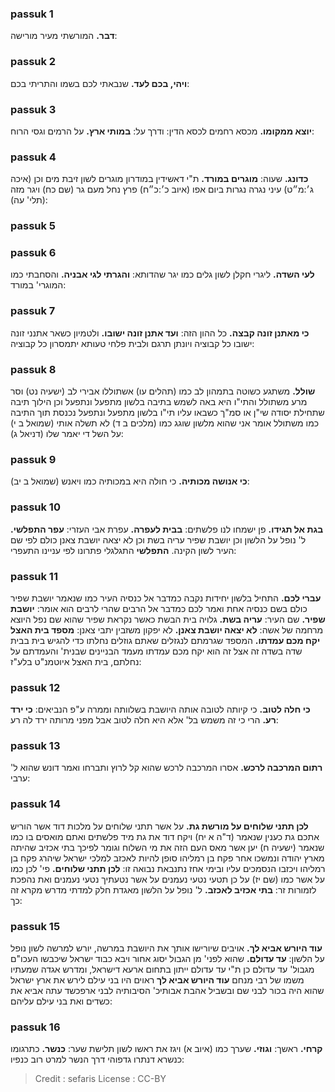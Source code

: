 
### passuk 1
<b>דבר.</b> המורשתי מעיר מורישה:

### passuk 2
<b>ויהי, בכם לעד.</b> שנבאתי לכם בשמו והתריתי בכם:

### passuk 3
<b>יוצא ממקומו.</b> מכסא רחמים לכסא הדין: ודרך על:
<b>במותי ארץ.</b> על הרמים וגסי הרוח:

### passuk 4
<b>כדונג.</b> שעוה:
<b>מוגרים במורד.</b> ת"י דאשידין במודרון מוגרים לשון זיבת מים וכן (איכה ג׳:מ״ט) עיני נגרה נגרות ביום אפו (איוב כ׳:כ״ח) פרץ נחל מעם גר (שם כח) ויגר מזה (תלי' עה):

### passuk 5

### passuk 6
<b>לעי השדה.</b> ליגרי חקלן לשון גלים כמו יגר שהדותא:
<b>והגרתי לגי אבניה.</b> והסחבתי כמו המוגרי' במורד:

### passuk 7
<b>כי מאתנן זונה קבצה.</b> כל ההון הזה:
<b>ועד אתנן זונה ישובו.</b> ולטמיון כשאר אתנני זונה ישובו כל קבוציה ויונתן תרגם ולבית פלחי טעותא יתמסרון כל קבוציה:

### passuk 8
<b>שולל.</b> משתגע כשוטה בתמהון לב כמו (תהלים עו) אשתוללו אבירי לב (ישעיה נט) וסר מרע משתולל והתי"ו היא באה לשמש בתיבה בלשון מתפעל ונתפעל וכן הילוך תיבה שתחילת יסודה שי"ן או סמ"ך כשבאו עליו תי"ו בלשון מתפעל ונתפעל נכנסת תוך התיבה כמו משתולל אומר אני שהוא מלשון שוגג כמו (מלכים ב ד) לא תשלה אותי (שמואל ב י) על השל די יאמר שלו (דניאל ג):

### passuk 9
<b>כי אנושה מכותיה.</b> כי חולה היא במכותיה כמו ויאנש (שמואל ב יב):

### passuk 10
<b>בגת אל תגידו.</b> פן ישמחו לנו פלשתים:
<b>בבית לעפרה.</b> עפרת אבי העזרי:
<b>עפר התפלשי.</b> ל' נופל על הלשון וכן יושבת שפיר עריה בשת וכן לא יצאה יושבת צאנן כולם לפי שם העיר לשון הקינה. <b>התפלשי</b> התגלגלי פתרונו לפי עניינו התעפרי:

### passuk 11
<b>עברי לכם.</b> התחיל בלשון יחידות נקבה כמדבר אל כנסיה העיר כמו שנאמר יושבת שפיר כולם בשם כנסיה אחת ואמר לכם כמדבר אל הרבים שהרי לרבים הוא אומר:
<b>יושבת שפיר.</b> שם העיר:
<b>עריה בשת.</b> גלויה בית הבשת כאשר נקראת שפיר שהוא שם נפל היוצא מרחמה של אשה:
<b>לא יצאה יושבת צאנן.</b> לא יפקון משזבין יתבי צאנן:
<b>מספד בית האצל יקח מכם עמדתו.</b> המספד שגרמתם לנגזלים שאתם גוזלים נחלתו כדי להגיש בית בבית שדה בשדה זה אצל זה הוא יקח מכם עמדתו מעמד הבניינים שבנית' והעמדתם על נחלתם, בית האצל איוטמנ"ט בלע"ז:

### passuk 12
<b>כי חלה לטוב.</b> כי קיותה לטובה אותה היושבת בשלוותה וממרה ע"פ הנביאים: 
<b>כי ירד רע.</b> הרי כי זה משמש בל' אלא היא חלה לטוב אבל מפני מרותה ירד לה רע:

### passuk 13
<b>רתום המרכבה לרכש.</b> אסרו המרכבה לרכש שהוא קל לרוץ ותברחו ואמר דונש שהוא ל' ערבי:

### passuk 14
<b>לכן תתני שלוחים על מורשת גת.</b> על אשר תתני שלוחים על מלכות דוד אשר הוריש אתכם גת כענין שנאמר (ד"ה א יח) ויקח דוד את גת מיד פלשתים ואתם מואסים בו כמו שנאמר (ישעיה ח) יען אשר מאס העם הזה את מי השלוח וגומר לפיכך בתי אכזיב שהיתה מארץ יהודה ונמשכו אחר פקח בן רמליהו סופן להיות לאכזב למלכי ישראל שיהרג פקח בן רמליהו ויכזבו הנסמכים עליו ובימי אחז נתנבאת נבואה זו: 
<b>לכן תתני שלוחים.</b> פי' לכן כמו על אשר כמו (שם יז) על כן תטעי נטעי נעמנים על אשר נטעתיך נטעי נעמנים ואת נהפכת לזמורות זר:
<b>בתי אכזיב לאכזב.</b> ל' נופל על הלשון מאגדת חלק למדתי מדרש מקרא זה כך:

### passuk 15
<b>עוד היורש אביא לך.</b> אויבים שיורישו אותך את היושבת במרשה, יורש למרשה לשון נופל על הלשון: 
<b>עד עדולם.</b> שהוא לפני' מן הגבול יסוג אחור ויבא כבוד ישראל שיכבשו העכו"ם מגבול' עד עדולם כן ת"י עד עדולם ייתון בתחום ארעא דישראל, ומדרש אגדה שמעתיו משמו של רבי מנחם <b>עוד היורש אביא לך</b> ראוים היו בני עילם לירש את ארץ ישראל שהוא היה בכור לבני שם ובשביל אהבת אבותיכ' הסיבותיה לבני ארפכשד עתה אביא את כשדים ואת בני עילם עליהם:

### passuk 16
<b>קרחי.</b> ראשך:
<b>וגוזי.</b> שערך כמו (איוב א) ויגז את ראשו לשון תלישת שער:
<b>כנשר.</b> כתרגומו כנשרא דנתרו גדפוהי דרך הנשר למרט רוב כנפיו:

>Credit : sefaris
>License : CC-BY